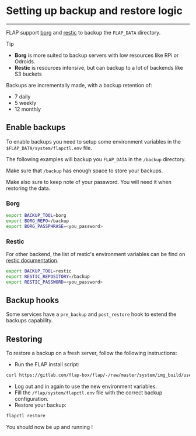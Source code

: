 # Setting up backup and restore logic

---

FLAP support [borg](https://www.borgbackup.org/) and [restic](https://restic.readthedocs.io) to backup the `FLAP_DATA` directory.

> [!TIP]
>
> - **Borg** is more suited to backup servers with low resources like RPi or Odroids.
> - **Restic** is resources intensive, but can backup to a lot of backends like S3 buckets

Backups are incrementally made, with a backup retention of:

- 7 daily
- 5 weekly
- 12 monthly

## Enable backups

To enable backups you need to setup some environment variables in the `$FLAP_DATA/system/flapctl.env` file.

The following examples will backup you `FLAP_DATA` in the `/backup` directory.

Make sure that `/backup` has enough space to store your backups.

Make also sure to keep note of your password. You will need it when restoring the data.

### Borg

```bash
export BACKUP_TOOL=borg
export BORG_REPO=/backup
export BORG_PASSPHRASE=<you_password>
```

### Restic

For other backend, the list of restic's environment variables can be find on [restic documentation](https://restic.readthedocs.io/en/stable/040_backup.html#environment-variables).

```bash
export BACKUP_TOOL=restic
export RESTIC_REPOSITORY=/backup
export RESTIC_PASSWORD=<you_password>
```

## Backup hooks

Some services have a `pre_backup` and `post_restore` hook to extend the backups capability.

## Restoring

To restore a backup on a fresh server, follow the following instructions:

- Run the FLAP install script:

```bash
curl https://gitlab.com/flap-box/flap/-/raw/master/system/img_build/userpatches/overlay/install_flap.sh | bash
```

- Log out and in again to use the new environment variables.
- Fill the `/flap/system/flapctl.env` file with the correct backup configuration.
- Restore your backup:

```bash
flapctl restore
```

You should now be up and running !
